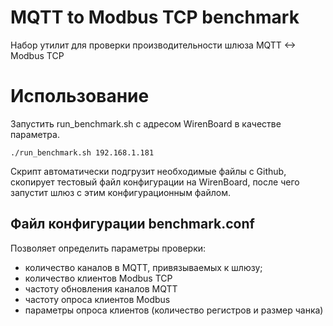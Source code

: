 MQTT to Modbus TCP benchmark
============================

Набор утилит для проверки производительности шлюза MQTT <-> Modbus TCP


Использование
=============

Запустить run\_benchmark.sh с адресом WirenBoard в качестве параметра.


    ./run_benchmark.sh 192.168.1.181


Скрипт автоматически подгрузит необходимые файлы с Github, скопирует тестовый файл конфигурации
на WirenBoard, после чего запустит шлюз с этим конфигурационным файлом.


Файл конфигурации benchmark.conf
--------------------------------

Позволяет определить параметры проверки:

 * количество каналов в MQTT, привязываемых к шлюзу;
 * количество клиентов Modbus TCP
 * частоту обновления каналов MQTT
 * частоту опроса клиентов Modbus
 * параметры опроса клиентов (количество регистров и размер чанка)



